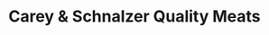 ---
title: "Carey & Schnalzer Quality Meats"
url: /new-tripoli/carey-and-schnalzer-quality-meats/
shop: butcher
---